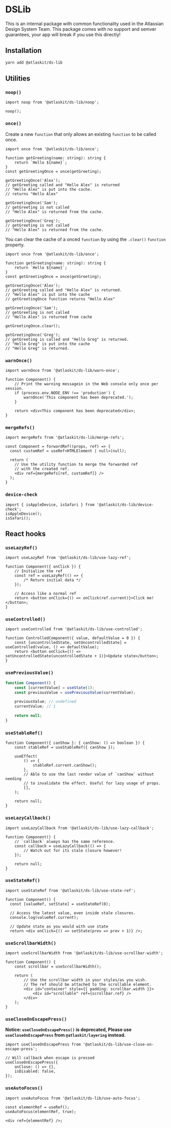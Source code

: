 # DSLib

This is an internal package with common functionality used in the Atlassian Design System Team. This
package comes with no support and semver guarantees, your app will break if you use this directly!

## Installation

```sh
yarn add @atlaskit/ds-lib
```

## Utilities

### `noop()`

```tsx
import noop from '@atlaskit/ds-lib/noop';

noop();
```

### `once()`

Create a new `function` that only allows an existing `function` to be called once.

```tsx
import once from '@atlaskit/ds-lib/once';

function getGreeting(name: string): string {
	return `Hello ${name}`;
}
const getGreetingOnce = once(getGreeting);

getGreetingOnce('Alex');
// getGreeting called and "Hello Alex" is returned
// "Hello Alex" is put into the cache.
// returns "Hello Alex"

getGreetingOnce('Sam');
// getGreeting is not called
// "Hello Alex" is returned from the cache.

getGreetingOnce('Greg');
// getGreeting is not called
// "Hello Alex" is returned from the cache.
```

You can clear the cache of a onced `function` by using the `.clear()` `function` property.

```tsx
import once from '@atlaskit/ds-lib/once';

function getGreeting(name: string): string {
	return `Hello ${name}`;
}
const getGreetingOnce = once(getGreeting);

getGreetingOnce('Alex');
// getGreeting called and "Hello Alex" is returned.
// "Hello Alex" is put into the cache
// getGreetingOnce function returns "Hello Alex"

getGreetingOnce('Sam');
// getGreeting is not called
// "Hello Alex" is returned from cache

getGreetingOnce.clear();

getGreetingOnce('Greg');
// getGreeting is called and "Hello Greg" is returned.
// "Hello Greg" is put into the cache
// "Hello Greg" is returned.
```

### `warnOnce()`

```tsx
import warnOnce from '@atlaskit/ds-lib/warn-once';

function Component() {
	// Print the warning messagein in the Web console only once per session.
	if (process.env.NODE_ENV !== 'production') {
		warnOnce('This component has been deprecated.');
	}

	return <div>This component has been deprecated</div>;
}
```

### `mergeRefs()`

```tsx
import mergeRefs from '@atlaskit/ds-lib/merge-refs';

const Component = forwardRef((props, ref) => {
  const customRef = useRef<HTMLElement | null>(null);

  return (
    // Use the utility function to merge the forwarded ref
    // with the created ref.
    <div ref={mergeRefs[ref, customRef]} />
  );
}
```

### `device-check`

```tsx
import { isAppleDevice, isSafari } from '@atlaskit/ds-lib/device-check';
isAppleDevice();
isSafari();
```

## React hooks

### `useLazyRef()`

```tsx
import useLazyRef from '@atlaskit/ds-lib/use-lazy-ref';

function Component({ onClick }) {
	// Initialize the ref
	const ref = useLazyRef(() => {
		/* Return initial data */
	});

	// Access like a normal ref
	return <button onClick={() => onClick(ref.current)}>Click me!</button>;
}
```

### `useControlled()`

```tsx
import useControlled from '@atlaskit/ds-lib/use-controlled';

function ControlledComponent({ value, defaultValue = 0 }) {
	const [uncontrolledState, setUncontrolledState] = useControlled(value, () => defaultValue);
	return <button onClick={() => setUncontrolledState(uncontrolledState + 1)}>Update state</button>;
}
```

### `usePreviousValue()`

```js
function Component() {
	const [currentValue] = useState(1);
	const previousValue = usePreviousValue(currentValue);

	previousValue; // undefined
	currentValue; // 1

	return null;
}
```

### `useStableRef()`

```tsx
function Component({ canShow }: { canShow: () => boolean }) {
	const stableRef = useStableRef({ canShow });

	useEffect(
		() => {
			stableRef.current.canShow();
		},
		// Able to use the last render value of `canShow` without needing
		// to invalidate the effect. Useful for lazy usage of props.
		[],
	);

	return null;
}
```

### `useLazyCallback()`

```tsx
import useLazyCallback from '@atlaskit/ds-lib/use-lazy-callback';

function Component() {
	// `callback` always has the same reference.
	const callback = useLazyCallback(() => {
		// Watch out for its stale closure however!
	});

	return null;
}
```

### `useStateRef()`

```tsx
import useStateRef from '@atlaskit/ds-lib/use-state-ref';

function Component() {
  const [valueRef, setState] = useStateRef(0);

  // Access the latest value, even inside stale closures.
  console.log(valueRef.current);

  // Update state as you would with use state
  return <div onClick={() => setState(prev => prev + 1)} />;
```

### `useScrollbarWidth()`

```tsx
import useScrollbarWidth from '@atlaskit/ds-lib/use-scrollbar-width';

function Component() {
	const scrollbar = useScrollbarWidth();

	return (
		// Use the scrollbar width in your styles/as you wish.
		// The ref should be attached to the scrollable element.
		<div id="container" style={{ padding: scrollbar.width }}>
			<div id="scrollable" ref={scrollbar.ref} />
		</div>
	);
}
```

### `useCloseOnEscapePress()`

**Notice: `useCloseOnEscapePress()` is deprecated, Please use `useCloseOnEscapePress` from
`@atlaskit/layering` instead.**

```tsx
import useCloseOnEscapePress from '@atlaskit/ds-lib/use-close-on-escape-press';

// Will callback when escape is pressed
useCloseOnEscapePress({
	onClose: () => {},
	isDisabled: false,
});
```

### `useAutoFocus()`

```tsx
import useAutoFocus from '@atlaskit/ds-lib/use-auto-focus';

const elementRef = useRef();
useAutoFocus(elementRef, true);

<div ref={elementRef} />;
```
